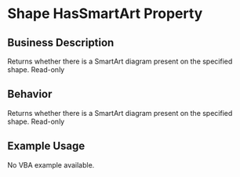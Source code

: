 # Shape HasSmartArt Property

## Business Description
Returns whether there is a SmartArt diagram present on the specified shape. Read-only

## Behavior
Returns whether there is a SmartArt diagram present on the specified shape. Read-only

## Example Usage
No VBA example available.